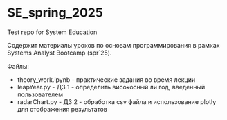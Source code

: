 # SE_spring_2025
Test repo for System Education

Содержит материалы уроков по основам программирования в рамках Systems Analyst Bootcamp (spr`25).

Файлы:
- theory_work.ipynb - практические задания во время лекции
- leapYear.py - ДЗ 1 - определить високосный ли год, введенный пользователем
- radarChart.py - ДЗ 2 - обработка csv файла и использование plotly для отображения результатов
